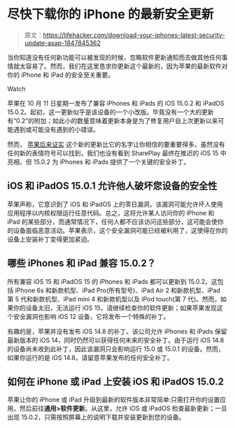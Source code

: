 # 尽快下载你的 iPhone 的最新安全更新

> 原文：<https://lifehacker.com/download-your-iphones-latest-security-update-asap-1847845362>

当你知道没有任何新功能可以被发现的时候，忽略软件更新通知而去做其他任何事情就太容易了。然而，我们在这里恳求你更新这个最新的，因为苹果的最新软件对你的 iPhone 和 iPad 的安全至关重要。

Watch

苹果在 10 月 11 日星期一发布了兼容 iPhones 和 iPads 的 iOS 15.0.2 和 iPadOS 15.0.2。起初，这一更新似乎是该设备的一个小改版。毕竟没有一个大的更新有“0.2”的附加；如此小的数量意味着更新本身是为了修复用户自上次更新以来可能遇到或可能没有遇到的小错误。

然而， [苹果后来证实](https://support.apple.com/en-us/HT212846) 这个新的更新比它的名字让你相信的要重要得多。虽然没有任何新的表情符号可以找到，我们也没有看到 SharePlay 最终在推迟的 iOS 15 中亮相，但 15.0.2 为 iPhones 和 iPads 提供了一个关键的安全补丁。

## iOS 和 iPadOS 15.0.1 允许他人破坏您设备的安全性

苹果声称，它意识到了 iOS 和 iPadOS 上的零日漏洞，该漏洞可能允许坏人使用应用程序以内核权限运行任意代码。总之，这将允许某人访问你的 iPhone 和 iPad 的某些部分，而通常情况下，任何人都不应该访问这些部分，这可能会使你的设备面临恶意活动。苹果表示，这个安全漏洞可能已经被利用了，这使得在你的设备上安装补丁变得更加紧迫。

## 哪些 iPhones 和 iPad 兼容 15.0.2？

所有兼容 iOS 15 和 iPadOS 15 的 iPhones 和 iPads 都可以更新到 15.0.2。这包括 iPhone 6s 和新款机型、iPad Pro(所有型号)、iPad Air 2 和新款机型、iPad 第 5 代和新款机型、iPad mini 4 和新款机型以及 iPod touch(第 7 代)。然而，如果你的设备太旧，无法运行 iOS 15，请继续检查你的软件更新；如果苹果发现这个安全漏洞也影响 iOS 12 设备，它将发布一个特殊的补丁。

有趣的是，苹果并没有发布 iOS 14.8 的补丁。该公司允许 iPhones 和 iPads 保留最新版本的 iOS 14，同时仍然可以获得任何未来的安全补丁。由于运行 iOS 14.8 的设备尚未收到此补丁，因此该漏洞只会影响运行 15.0 或 15.0.1 的设备。然而，如果你运行的是 iOS 14.8，请留意苹果发布的任何安全补丁。

## 如何在 iPhone 或 iPad 上安装 iOS 和 iPadOS 15.0.2

苹果让你的 iPhone 或 iPad 升级到最新的软件版本非常简单:只需打开你的设置应用，然后前往**通用>软件更新**。从这里，允许 iOS 或 iPadOS 检查最新更新；一旦出现 15.0.2，只需按照屏幕上的说明下载并安装更新到您的设备。